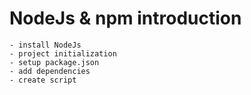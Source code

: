 # NodeJs & npm introduction

    - install NodeJs
    - project initialization
    - setup package.json
    - add dependencies
    - create script
